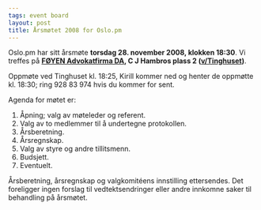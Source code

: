 ```yaml
---
tags: event board
layout: post
title: Årsmøtet 2008 for Oslo.pm
---
```

<p>Oslo.pm har sitt årsmøte <strong>torsdag 28. november 2008, klokken 18:30</strong>. Vi treffes på <strong><a href="http://www.foyen.no/" title="Link firmasider">FØYEN Advokatfirma DA</a>, C J Hambros plass 2 (<a href="http://www.gulesider.no/kart/#id%3Dc_Z0HB23O3%26lon%3D597354.977088%26lat%3D6643333.560761%26zoom%3D15%26layers%3DB0000%26tab%3Dyellow" title="Link til karttjeneste">v/Tinghuset</a>)</strong>.</p>
<p>Oppmøte ved Tinghuset kl. 18:25, Kirill kommer ned og henter de oppmøtte kl. 18:30; ring 928 83 974 hvis du kommer for sent.</p>
<p> Agenda for møtet er: </p>
<ol>
  <li> Åpning; valg av møteleder og referent.</li>
  <li> Valg av to medlemmer til å undertegne protokollen.</li>
  <li> Årsberetning.</li>
  <li> Årsregnskap.</li>
  <li> Valg av styre og andre tillitsmenn.</li>
  <li> Budsjett.</li>
  <!-- li> Vedtektsendringer.</li -->
  <li> Eventuelt.</li>
</ol>
<p>Årsberetning, årsregnskap og valgkomitéens innstilling ettersendes. Det foreligger ingen forslag til vedtektsendringer eller andre innkomne saker til behandling på årsmøtet.</p>
